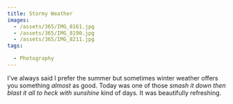 ```yaml
---
title: Stormy Weather
images:
  - /assets/365/IMG_8161.jpg
  - /assets/365/IMG_8190.jpg
  - /assets/365/IMG_8211.jpg
tags:

  - Photography
---
```

I've always said I prefer the summer but sometimes winter weather offers you something _almost_ as good. Today was one of those _smash it down then blast it all to heck with sunshine_ kind of days. It was beautifully refreshing.